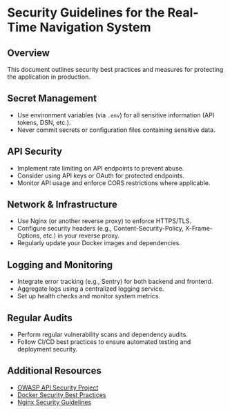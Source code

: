 # Security Guidelines for the Real-Time Navigation System

## Overview
This document outlines security best practices and measures for protecting the application in production.

## Secret Management
- Use environment variables (via `.env`) for all sensitive information (API tokens, DSN, etc.).
- Never commit secrets or configuration files containing sensitive data.

## API Security
- Implement rate limiting on API endpoints to prevent abuse.
- Consider using API keys or OAuth for protected endpoints.
- Monitor API usage and enforce CORS restrictions where applicable.

## Network & Infrastructure
- Use Nginx (or another reverse proxy) to enforce HTTPS/TLS.
- Configure security headers (e.g., Content-Security-Policy, X-Frame-Options, etc.) in your reverse proxy.
- Regularly update your Docker images and dependencies.

## Logging and Monitoring
- Integrate error tracking (e.g., Sentry) for both backend and frontend.
- Aggregate logs using a centralized logging service.
- Set up health checks and monitor system metrics.

## Regular Audits
- Perform regular vulnerability scans and dependency audits.
- Follow CI/CD best practices to ensure automated testing and deployment security.

## Additional Resources
- [OWASP API Security Project](https://owasp.org/www-project-api-security/)
- [Docker Security Best Practices](https://docs.docker.com/engine/security/)
- [Nginx Security Guidelines](https://www.nginx.com/blog/security-tips-for-nginx/)
